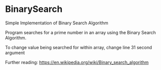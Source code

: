 # BinarySearch
Simple Implementation of Binary Search Algorithm

Program searches for a prime number in an array using the Binary Search Algorithm. 

To change value being searched for within array, change line 31 second argument

Further reading: https://en.wikipedia.org/wiki/Binary_search_algorithm

